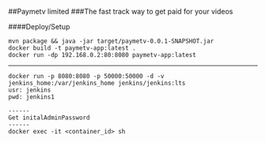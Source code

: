 ##Paymetv limited
###The fast track way to get paid for your videos


####Deploy/Setup
````
mvn package && java -jar target/paymetv-0.0.1-SNAPSHOT.jar
docker build -t paymetv-app:latest .
docker run -dp 192.168.0.2:80:8080 paymetv-app:latest
````
----
````
docker run -p 8080:8080 -p 50000:50000 -d -v jenkins_home:/var/jenkins_home jenkins/jenkins:lts
usr: jenkins
pwd: jenkins1

------
Get initalAdminPassword
------
docker exec -it <container_id> sh
````